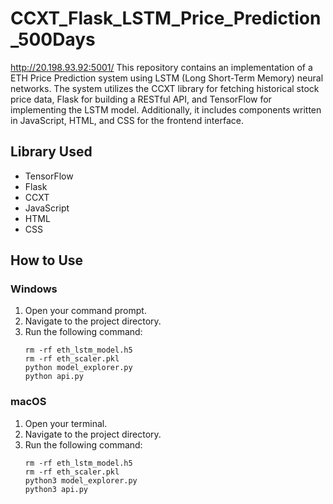 # CCXT_Flask_LSTM_Price_Prediction_500Days
http://20.198.93.92:5001/
This repository contains an implementation of a ETH Price Prediction system using LSTM (Long Short-Term Memory) neural networks. The system utilizes the CCXT library for fetching historical stock price data, Flask for building a RESTful API, and TensorFlow for implementing the LSTM model. Additionally, it includes components written in JavaScript, HTML, and CSS for the frontend interface.

## Library Used
- TensorFlow
- Flask
- CCXT
- JavaScript
- HTML
- CSS


## How to Use
### Windows
1. Open your command prompt.
2. Navigate to the project directory.
3. Run the following command:
    ```
    rm -rf eth_lstm_model.h5
    rm -rf eth_scaler.pkl
    python model_explorer.py
    python api.py
    ```

### macOS
1. Open your terminal.
2. Navigate to the project directory.
3. Run the following command:
    ```
    rm -rf eth_lstm_model.h5
    rm -rf eth_scaler.pkl
    python3 model_explorer.py
    python3 api.py
    ```
